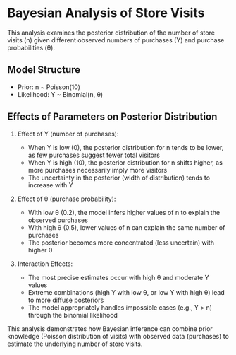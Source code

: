 # Bayesian Analysis of Store Visits

This analysis examines the posterior distribution of the number of store visits (n) given different observed numbers of purchases (Y) and purchase probabilities (θ).

## Model Structure
- Prior: n ~ Poisson(10)
- Likelihood: Y ~ Binomial(n, θ)

## Effects of Parameters on Posterior Distribution

1. Effect of Y (number of purchases):
   - When Y is low (0), the posterior distribution for n tends to be lower, as few purchases suggest fewer total visitors
   - When Y is high (10), the posterior distribution for n shifts higher, as more purchases necessarily imply more visitors
   - The uncertainty in the posterior (width of distribution) tends to increase with Y

2. Effect of θ (purchase probability):
   - With low θ (0.2), the model infers higher values of n to explain the observed purchases
   - With high θ (0.5), lower values of n can explain the same number of purchases
   - The posterior becomes more concentrated (less uncertain) with higher θ

3. Interaction Effects:
   - The most precise estimates occur with high θ and moderate Y values
   - Extreme combinations (high Y with low θ, or low Y with high θ) lead to more diffuse posteriors
   - The model appropriately handles impossible cases (e.g., Y > n) through the binomial likelihood

This analysis demonstrates how Bayesian inference can combine prior knowledge (Poisson distribution of visits) with observed data (purchases) to estimate the underlying number of store visits.